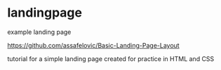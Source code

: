 # landingpage
example landing page 


https://github.com/assafelovic/Basic-Landing-Page-Layout

tutorial for a simple landing page created for practice in HTML and CSS
